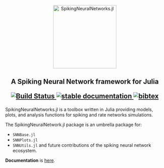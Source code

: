 <div align="center">
    <img src="docs/src/assets/SNNLogo.png" alt="SpikingNeuralNetworks.jl" width="200">
</div>

<h2 align="center">A Spiking Neural Network framework for Julia
<p align="center">
    <a href="https://github.com/JuliaSNN/SpikingNeuralNetworks.jl/actions">
    <img src="https://github.com/JuliaSNN/SpikingNeuralNetworks.jl/workflows/CI/badge.svg"
         alt="Build Status">
  </a>
  <a href="https://juliasnn.github.io/SpikingNeuralNetworks.jl/stable/">
    <img src="https://img.shields.io/badge/docs-stable-blue.svg"
         alt="stable documentation">
  </a>
  <a href="https://opensource.org/licenses/MIT">
    <img src="https://img.shields.io/badge/License-MIT-yelllow"
       alt="bibtex">
  </a>

</p>
</h2>


SpikingNeuralNetworks.jl is a toolbox written in Julia providing models, plots, and analysis functions for spiking and rate networks simulations.

The SpikingNeuralNetwork.jl package is an umbrella package for:
- `SNNBase.jl`
- `SNNPlots.jl`
- `SNNUtils.jl`
and future contributions of the spiking neural network ecosystem.

**Documentation** is [here](https://juliasnn.github.io/SpikingNeuralNetworks.jl/stable/).


